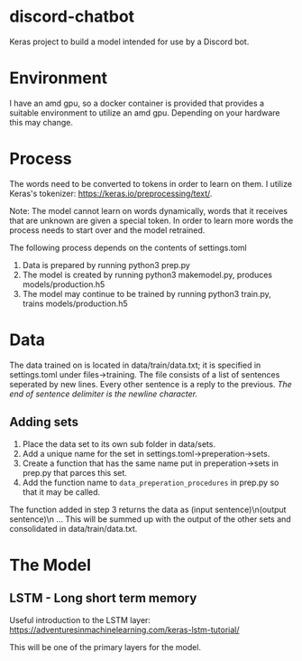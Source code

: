 # discord-chatbot
Keras project to build a model intended for use by a Discord bot.

# Environment
I have an amd gpu, so a docker container is provided that provides a suitable environment to utilize  an amd gpu.
Depending on your hardware this may change.

# Process
The words need to be converted to tokens in order to learn on them.
I utilize Keras's tokenizer: https://keras.io/preprocessing/text/.

Note: The model cannot learn on words dynamically, words that it receives that are
unknown are given a special token. In order to learn more words the process needs to start over and the model
retrained. 

The following process depends on the contents of settings.toml

1. Data is prepared by running python3 prep.py 
2. The model is created by running python3 makemodel.py, produces models/production.h5
3. The model may continue to be trained by running python3 train.py, trains models/production.h5

# Data
The data trained on is located in data/train/data.txt; it is specified in settings.toml under files->training.
The file consists of a list of sentences seperated by new lines. Every other sentence is a reply to the previous.
*The end of sentence delimiter is the newline character.*

## Adding sets
1) Place the data set to its own sub folder in data/sets.
2) Add a unique name for the set in settings.toml->preperation->sets.
3) Create a function that has the same name put in preperation->sets in prep.py that parces this set.
4) Add the function name to ```data_preperation_procedures``` in prep.py so that it may be called.

The function added in step 3 returns the data as (input sentence)\n(output sentence)\n ...
This will be summed up with the output of the other sets and consolidated in data/train/data.txt.

# The Model
## LSTM - Long short term memory
Useful introduction to the LSTM layer: https://adventuresinmachinelearning.com/keras-lstm-tutorial/

This will be one of the primary layers for the model.

